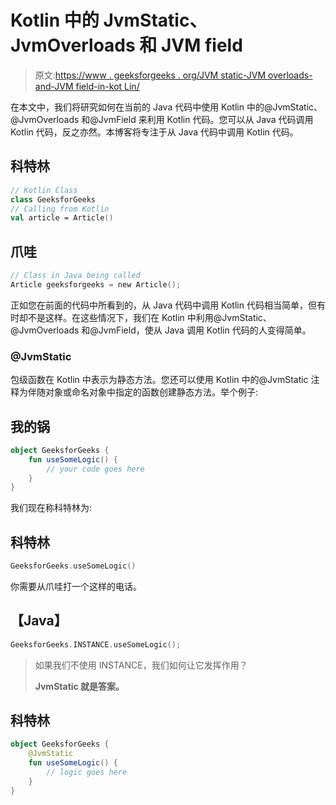 # Kotlin 中的 JvmStatic、JvmOverloads 和 JVM field

> 原文:[https://www . geeksforgeeks . org/JVM static-JVM overloads-and-JVM field-in-kot Lin/](https://www.geeksforgeeks.org/jvmstatic-jvmoverloads-and-jvmfield-in-kotlin/)

在本文中，我们将研究如何在当前的 Java 代码中使用 Kotlin 中的@JvmStatic、@JvmOverloads 和@JvmField 来利用 Kotlin 代码。您可以从 Java 代码调用 Kotlin 代码，反之亦然。本博客将专注于从 Java 代码中调用 Kotlin 代码。

## 科特林

```kt
// Kotlin Class
class GeeksforGeeks
// Calling from Kotlin
val article = Article()
```

## 爪哇

```kt
// Class in Java being called
Article geeksforgeeks = new Article();
```

正如您在前面的代码中所看到的，从 Java 代码中调用 Kotlin 代码相当简单，但有时却不是这样。在这些情况下，我们在 Kotlin 中利用@JvmStatic、@JvmOverloads 和@JvmField，使从 Java 调用 Kotlin 代码的人变得简单。

### @JvmStatic

包级函数在 Kotlin 中表示为静态方法。您还可以使用 Kotlin 中的@JvmStatic 注释为伴随对象或命名对象中指定的函数创建静态方法。举个例子:

## 我的锅

```kt
object GeeksforGeeks {
    fun useSomeLogic() {
        // your code goes here
    }
}
```

我们现在称科特林为:

## 科特林

```kt
GeeksforGeeks.useSomeLogic()
```

你需要从爪哇打一个这样的电话。

## 【Java】

```kt
GeeksforGeeks.INSTANCE.useSomeLogic();
```

> 如果我们不使用 INSTANCE，我们如何让它发挥作用？
> 
> **JvmStatic 就是答案。**

## 科特林

```kt
object GeeksforGeeks {
    @JvmStatic
    fun useSomeLogic() {
        // logic goes here
    }
}
```